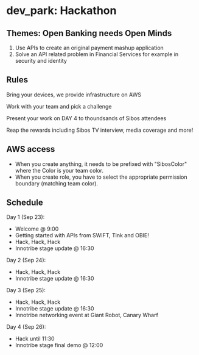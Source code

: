 # dev_park: Hackathon

## Themes: Open Banking needs Open Minds

1. Use APIs to create an original payment mashup application
2. Solve an API related problem in Financial Services for example in security and identity

##  Rules

Bring your devices, we provide infrastructure on AWS

Work with your team and pick a challenge

Present your work on DAY 4 to thoundsands of Sibos attendees 

Reap the rewards including Sibos TV interview, media coverage and more!

## AWS access

* When you create anything, it needs to be prefixed with "SibosColor" where the Color is your team color.
* When you create role, you have to select the appropriate permission boundary (matching team color).

## Schedule

Day 1 (Sep 23):
* Welcome @ 9:00
* Getting started with APIs from SWIFT, Tink and OBIE!
* Hack, Hack, Hack
* Innotribe stage update @ 16:30

Day 2 (Sep 24):
* Hack, Hack, Hack
* Innotribe stage update @ 16:30

Day 3 (Sep 25):
* Hack, Hack, Hack
* Innotribe stage update @ 16:30
* Innotribe networking event at Giant Robot, Canary Wharf

Day 4 (Sep 26):
* Hack until 11:30
* Innotribe stage final demo @ 12:00
